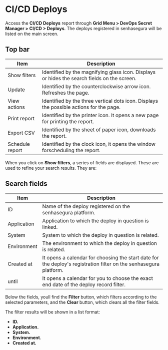 # CI/CD Deploys

Access the **CI/CD Deploys** report through **Grid Menu &gt; DevOps Secret Manager &gt; CI/CD &gt; Deploys**. The deploys registered in senhasegura will be listed on the main screen.

## Top bar

| Item            | Description                                                                                 |
| --------------- | ------------------------------------------------------------------------------------------- |
| Show filters    | Identified by the magnifying glass icon. Displays or hides the search fields on the screen. |
| Update          | Identified by the counterclockwise arrow icon. Refreshes the page.                          |
| View actions    | Identified by the three vertical dots icon. Displays the possible actions for the page.     |
| Print report    | Identified by the printer icon. It opens a new page for printing the report.                |
| Export CSV      | Identified by the sheet of paper icon, downloads the report.                                |
| Schedule report | Identified by the clock icon, it opens the window forscheduling the report.                 |

When you click on **Show filters**, a series of fields are displayed. These are used to refine your search results. They are:

## Search fields

| Item        | Description                                                                                                       |
| ----------- | ----------------------------------------------------------------------------------------------------------------- |
| ID          | Name of the deploy registered on the senhasegura platform.                                                        |
| Application | Application to which the deploy in question is linked.                                                            |
| System      | System to which the deploy in question is related.                                                                |
| Environment | The environment to which the deploy in question is related.                                                       |
| Created at  | It opens a calendar for choosing the start date for the deploy's registration filter on the senhasegura platform. |
| until       | It opens a calendar for you to choose the exact end date of the deploy record filter.                             |

Below the fields, youll find the **Filter** button, which filters according to the selected parameters, and the **Clear** button, which clears all the filter fields.

The filter results will be shown in a list format:

- **ID.**
- **Application.**
- **System.**
- **Environment**.
- **Created at.**
